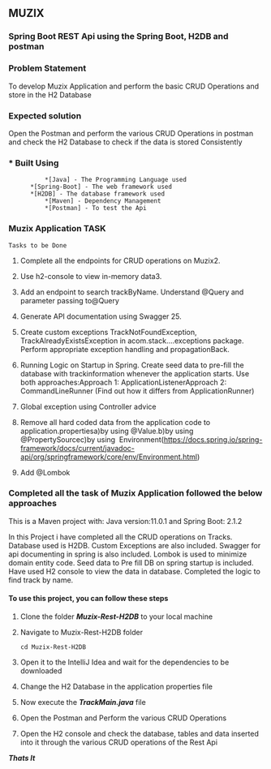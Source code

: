 ## MUZIX

### Spring Boot  REST Api using the Spring Boot,  H2DB and postman 

### Problem Statement

 To develop Muzix Application and perform the basic CRUD Operations and store in the H2 Database


### Expected solution
Open the Postman and perform the various CRUD Operations in postman  and check the H2 Database to check if the data is stored Consistently




###  * Built Using
              *[Java] - The Programming Language used
	      *[Spring-Boot] - The web framework used
	      *[H2DB] - The database framework used
              *[Maven] - Dependency Management 
              *[Postman] - To test the Api


###  Muzix Application TASK

    Tasks to be Done 
 1. Complete all the endpoints for CRUD operations on Muzix2.
 2. Use h2-console to view in-memory data3.
 3. Add an endpoint to search trackByName. Understand @Query and parameter passing to@Query
 4. Generate API documentation using Swagger 25.
 5. Create custom exceptions TrackNotFoundException, TrackAlreadyExistsException in acom.stack....exceptions package. Perform appropriate exception handling and propagationBack.
 6. Running Logic on Startup in Spring. Create seed data to pre-fill the database with trackinformation whenever the application starts. Use both approaches:Approach 1: ApplicationListener<ContextRefreshedEvent>Approach 2: CommandLineRunner (Find out how it differs from ApplicationRunner)

 7. Global exception using Controller advice
 8. Remove all hard coded data from the application code to application.propertiesa)by using @Value.b)by using @PropertySourcec)by using ​​ Environment(https://docs.spring.io/spring-framework/docs/current/javadoc-api/org/springframework/core/env/Environment.html)
 9. Add @Lombok

###  Completed all the task of Muzix Application followed the below approaches
This is a Maven project with:
Java version:11.0.1 and Spring Boot: 2.1.2

In this Project i have completed all the CRUD operations on Tracks.
Database used is H2DB.
Custom Exceptions are also included.
Swagger for api documenting in spring is also included. 
Lombok is used to minimize domain entity code.
Seed data to Pre fill DB on spring startup is included.
Have used H2 console to view the data in database.
Completed the logic to find track by name.



#### To use this project, you can follow these steps

1. Clone the folder ***Muzix-Rest-H2DB*** to your  local machine
     
2. Navigate to Muzix-Rest-H2DB folder

    `cd Muzix-Rest-H2DB`

3. Open it to the IntelliJ Idea and wait for the dependencies to be downloaded

4. Change the H2 Database in the application properties file

5. Now execute the  ***TrackMain.java*** file 

6. Open the Postman and Perform the various CRUD Operations 

7. Open the H2 console and check the database, tables and data inserted into it through the various CRUD operations of the Rest Api 



***Thats It***
